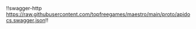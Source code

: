 !!swagger-http https://raw.githubusercontent.com/topfreegames/maestro/main/proto/apidocs.swagger.json!!